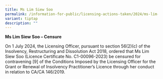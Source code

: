 ```yaml
---
title: Ms Lim Siew Soo
permalink: /information-for-public/licensing-actions-taken/2024/ms-lim-siew-soo/
variant: tiptap
description: ""
---
```

<p><strong>Ms Lim Siew Soo – Censure</strong>
</p>
<p></p>
<p>On 1 July 2024, the Licensing Officer, pursuant to section 56(2)(c) of
the Insolvency, Restructuring and Dissolution Act 2018, ordered that Ms
Lim Siew Soo (Licence Certificate No. C1-00096-2023) be censured for contravening
[9] of the Conditions Imposed by the Licensing Officer for the Grant or
Renewal of Insolvency Practitioner’s Licence through her conduct in relation
to CA/CA 146/2019.</p>